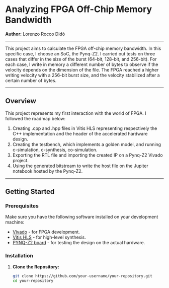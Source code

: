 # Analyzing FPGA Off-Chip Memory Bandwidth

**Author:** Lorenzo Rocco Didò  

---

This project aims to calculate the FPGA off-chip memory bandwidth. In this specific case, I choose an SoC, the Pynq-Z2. I carried out tests on three cases that differ in the size of the burst (64-bit, 128-bit, and 256-bit). For each case, I write in memory a different number of bytes to observe if the velocity depends on the dimension of the file. The FPGA reached a higher writing velocity with a 256-bit burst size, and the velocity stabilized after a certain number of bytes.

---

## Overview

This project represents my first interaction with the world of FPGA. I followed the roadmap below:

1. Creating .cpp and .hpp files in Vitis HLS representing respectively the C++ implementation and the header of the accelerated hardware design.
2. Creating the testbench, which implements a golden model, and running c-simulation, c-synthesis, co-simulation.
3. Exporting the RTL file and importing the created IP on a Pynq-Z2 Vivado project.
4. Using the generated bitstream to write the host file on the Jupiter notebook hosted by the Pynq-Z2.

---

## Getting Started

### Prerequisites

Make sure you have the following software installed on your development machine:

- [Vivado](https://www.xilinx.com/products/design-tools/vivado.html) - for FPGA development.
- [Vitis HLS](https://www.xilinx.com/products/design-tools/vitis.html) - for high-level synthesis.
- [PYNQ-Z2 board](https://store.digilentinc.com/pynq-z2-python-productivity-for-zynq/) - for testing the design on the actual hardware.

### Installation

1. **Clone the Repository:**
   ```bash
   git clone https://github.com/your-username/your-repository.git
   cd your-repository
